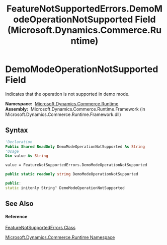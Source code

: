 ﻿---
title: FeatureNotSupportedErrors.DemoModeOperationNotSupported Field (Microsoft.Dynamics.Commerce.Runtime)
TOCTitle: DemoModeOperationNotSupported Field
ms:assetid: F:Microsoft.Dynamics.Commerce.Runtime.FeatureNotSupportedErrors.DemoModeOperationNotSupported
ms:mtpsurl: https://technet.microsoft.com/en-us/library/microsoft.dynamics.commerce.runtime.featurenotsupportederrors.demomodeoperationnotsupported(v=AX.60)
ms:contentKeyID: 65318116
ms.date: 05/18/2015
mtps_version: v=AX.60
f1_keywords:
- Microsoft.Dynamics.Commerce.Runtime.FeatureNotSupportedErrors.DemoModeOperationNotSupported
dev_langs:
- CSharp
- C++
- VB
---

# DemoModeOperationNotSupported Field

Indicates that the operation is not supported in demo mode.

**Namespace:**  [Microsoft.Dynamics.Commerce.Runtime](microsoft-dynamics-commerce-runtime-namespace.md)  
**Assembly:**  Microsoft.Dynamics.Commerce.Runtime.Framework (in Microsoft.Dynamics.Commerce.Runtime.Framework.dll)

## Syntax

``` vb
'Declaration
Public Shared ReadOnly DemoModeOperationNotSupported As String
'Usage
Dim value As String

value = FeatureNotSupportedErrors.DemoModeOperationNotSupported
```

``` csharp
public static readonly string DemoModeOperationNotSupported
```

``` c++
public:
static initonly String^ DemoModeOperationNotSupported
```

## See Also

#### Reference

[FeatureNotSupportedErrors Class](featurenotsupportederrors-class-microsoft-dynamics-commerce-runtime.md)

[Microsoft.Dynamics.Commerce.Runtime Namespace](microsoft-dynamics-commerce-runtime-namespace.md)

